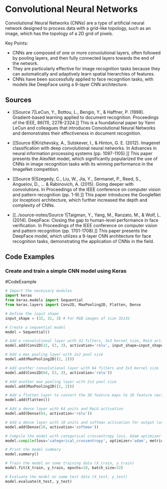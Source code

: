 # Convolutional Neural Networks
Convolutional Neural Networks (CNNs) are a type of artificial neural network designed to process data with a grid-like topology, such as an image, which has the topology of a 2D grid of pixels.

Key Points:
- CNNs are composed of one or more convolutional layers, often followed by pooling layers, and then fully connected layers towards the end of the network.
- They are particularly effective for image recognition tasks because they can automatically and adaptively learn spatial hierarchies of features.
- CNNs have been successfully applied to face recognition tasks, with models like DeepFace using a 9-layer CNN architecture.


## Sources
- [[Source 7|LeCun, Y., Bottou, L., Bengio, Y., & Haffner, P. (1998). Gradient-based learning applied to document recognition. Proceedings of the IEEE, 86(11), 2278-2324.]] This is a foundational paper by Yann LeCun and colleagues that introduces Convolutional Neural Networks and demonstrates their effectiveness in document recognition.

- [[Source 8|Krizhevsky, A., Sutskever, I., & Hinton, G. E. (2012). Imagenet classification with deep convolutional neural networks. In Advances in neural information processing systems (pp. 1097-1105).]] This paper presents the AlexNet model, which significantly popularized the use of CNNs in image recognition tasks with its winning performance in the ImageNet competition.

- [[Source 9|Szegedy, C., Liu, W., Jia, Y., Sermanet, P., Reed, S., Anguelov, D., ... & Rabinovich, A. (2015). Going deeper with convolutions. In Proceedings of the IEEE conference on computer vision and pattern recognition (pp. 1-9).]] This paper introduces the GoogleNet (or Inception) architecture, which further increased the depth and complexity of CNNs.

- [[../source-notes/Source 1|Taigman, Y., Yang, M., Ranzato, M., & Wolf, L. (2014). DeepFace: Closing the gap to human-level performance in face verification. In Proceedings of the IEEE conference on computer vision and pattern recognition (pp. 1701-1708).]] This paper presents the DeepFace model, which utilizes a 9-layer CNN architecture for face recognition tasks, demonstrating the application of CNNs in the field.

## Code Examples

### Create and train a simple CNN model using Keras 
#CodeExample 
```python
# Import the necessary modules
import keras
from keras.models import Sequential
from keras.layers import Conv2D, MaxPooling2D, Flatten, Dense

# Define the input shape
input_shape = (32, 32, 3) # For RGB images of size 32x32

# Create a sequential model
model = Sequential()

# Add a convolutional layer with 32 filters, 3x3 kernel size, ReLU activation and input shape
model.add(Conv2D(32, (3, 3), activation='relu', input_shape=input_shape))

# Add a max pooling layer with 2x2 pool size
model.add(MaxPooling2D((2, 2)))

# Add another convolutional layer with 64 filters and 3x3 kernel size
model.add(Conv2D(64, (3, 3), activation='relu'))

# Add another max pooling layer with 2x2 pool size
model.add(MaxPooling2D((2, 2)))

# Add a flatten layer to convert the 3D feature maps to 1D feature vectors
model.add(Flatten())

# Add a dense layer with 64 units and ReLU activation
model.add(Dense(64, activation='relu'))

# Add a dense layer with 10 units and softmax activation for output (assuming 10 classes)
model.add(Dense(10, activation='softmax'))

# Compile the model with categorical crossentropy loss, Adam optimizer and accuracy metric
model.compile(loss='categorical_crossentropy', optimizer='adam', metrics=['accuracy'])

# Print the model summary
model.summary()

# Train the model on some training data (X_train, y_train)
model.fit(X_train, y_train, epochs=10, batch_size=32)

# Evaluate the model on some test data (X_test, y_test)
model.evaluate(X_test, y_test)
```